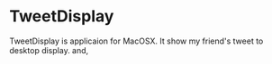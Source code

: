 # TweetDisplay

TweetDisplay is applicaion for MacOSX.
It show my friend's tweet to desktop display.
and,

